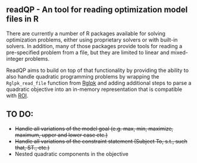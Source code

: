 ## readQP - An tool for reading optimization model files in R

There are currently a number of R packages available for solving optimization problems, either using proprietary solvers or with built-in solvers. In addition, many of those packages provide tools for reading a pre-specified problem from a file, but they are limited to linear and mixed-integer problems.

ReadQP aims to build on top of that functionality by providing the ability to also handle quadratic programming problems by wrapping the `Rglpk_read_file` function from [Rglpk](https://cran.r-project.org/web/packages/Rglpk/index.html) and adding additional steps to parse a quadratic objective into an in-memory representation that is compatible with [ROI](https://cran.r-project.org/web/packages/ROI/index.html).


## TO DO:
  - ~~Handle all variations of the model goal (e.g. max, min, maximize, maximum, upper and lower case etc.)~~
  - ~~Handle all variations of the constraint statement (Subject To, s.t., such that, ST., etc.)~~
  - Nested quadratic components in the objective
